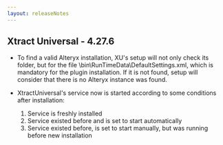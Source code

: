 ```yaml
---
layout: releaseNotes
---
```


## Xtract Universal - 4.27.6
- To find a valid Alteryx installation, XU's setup will not only check its folder, but for the file \bin\RunTimeData\DefaultSettings.xml, which is mandatory for the plugin installation. If it is not found, setup will consider that there is no Alteryx instance was found.

- XtractUniversal's service now is started according to some conditions after installation:
	1. Service is freshly installed
	2. Service existed before and is set to start automatically
	3. Service existed before, is set to start manually, but was running before new installation
